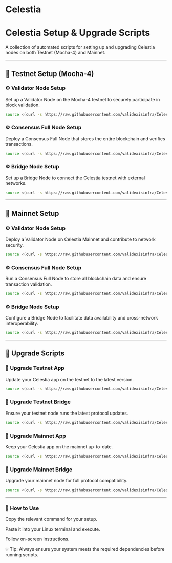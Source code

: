 # Celestia
# Celestia Setup & Upgrade Scripts
A collection of automated scripts for setting up and upgrading Celestia nodes on both Testnet (Mocha-4) and Mainnet.

---

## 🌟 Testnet Setup (Mocha-4)

### ⚙️ Validator Node Setup  
Set up a Validator Node on the Mocha-4 testnet to securely participate in block validation.

~~~bash
source <(curl -s https://raw.githubusercontent.com/validexisinfra/Celestia/main/setup_validator_testnet.sh)
~~~

### ⚙️ Consensus Full Node Setup  
Deploy a Consensus Full Node that stores the entire blockchain and verifies transactions.

~~~bash
source <(curl -s https://raw.githubusercontent.com/validexisinfra/Celestia/main/setup_archiv_testnet.sh)
~~~

### ⚙️ Bridge Node Setup  
Set up a Bridge Node to connect the Celestia testnet with external networks.

~~~bash
source <(curl -s https://raw.githubusercontent.com/validexisinfra/Celestia/main/setup_bridge_testnet.sh)
~~~

---

## 🌟 Mainnet Setup

### ⚙️ Validator Node Setup  
Deploy a Validator Node on Celestia Mainnet and contribute to network security.

~~~bash
source <(curl -s https://raw.githubusercontent.com/validexisinfra/Celestia/main/setup_validator_mainnet.sh)
~~~

### ⚙️ Consensus Full Node Setup  
Run a Consensus Full Node to store all blockchain data and ensure transaction validation.

~~~bash
source <(curl -s https://raw.githubusercontent.com/validexisinfra/Celestia/main/setup_archiv_mainnet.sh)
~~~

### ⚙️ Bridge Node Setup  
Configure a Bridge Node to facilitate data availability and cross-network interoperability.

~~~bash
source <(curl -s https://raw.githubusercontent.com/validexisinfra/Celestia/main/setup_bridge_mainnet.sh)
~~~

---

## 🔄 Upgrade Scripts

### 🔄 Upgrade Testnet App  
Update your Celestia app on the testnet to the latest version.

~~~bash
source <(curl -s https://raw.githubusercontent.com/validexisinfra/Celestia/main/upgrade_testnet_app.sh)
~~~

### 🔄 Upgrade Testnet Bridge  
Ensure your testnet node runs the latest protocol updates.

~~~bash
source <(curl -s https://raw.githubusercontent.com/validexisinfra/Celestia/main/upgrade_testnet_node.sh)
~~~

### 🔄 Upgrade Mainnet App  
Keep your Celestia app on the mainnet up-to-date.

~~~bash
source <(curl -s https://raw.githubusercontent.com/validexisinfra/Celestia/main/upgrade_mainnet_app.sh)
~~~

### 🔄 Upgrade Mainnet Bridge  
Upgrade your mainnet node for full protocol compatibility.

~~~bash
source <(curl -s https://raw.githubusercontent.com/validexisinfra/Celestia/main/upgrade_mainnet_node.sh)
~~~

---

### 📌 How to Use  
Copy the relevant command for your setup.  

Paste it into your Linux terminal and execute.  

Follow on-screen instructions.  

💡 Tip: Always ensure your system meets the required dependencies before running scripts.
